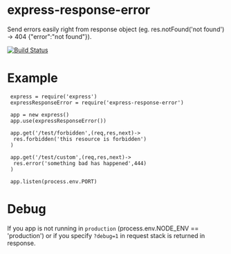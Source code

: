 # express-response-error

Send errors easily right from response object (eg. res.notFound('not found') -> 404 {"error":"not found"}).

[![Build Status](https://travis-ci.org/jakubknejzlik/express-response-error.svg?branch=master)](https://travis-ci.org/jakubknejzlik/express-response-error)

# Example

```
 express = require('express')
 expressResponseError = require('express-response-error')

 app = new express()
 app.use(expressResponseError())

 app.get('/test/forbidden',(req,res,next)->
  res.forbidden('this resource is forbidden')
 )
 
 app.get('/test/custom',(req,res,next)->
  res.error('something bad has happened',444)
 )

 app.listen(process.env.PORT)

```

# Debug

If you app is not running in `production` (process.env.NODE_ENV == 'production') or if you specify `?debug=1` in request stack is returned in response.